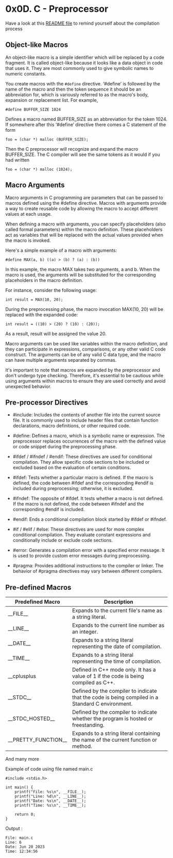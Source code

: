 # 0x0D. C - Preprocessor

Have a look at this [README file](https://github.com/Darryl-Mbae/alx-low_level_programming/tree/master/0x00-hello_world#readme) to remind yourself about the compilation process

## Object-like Macros
An object-like macro is a simple identifier which will be replaced by a code fragment. It is called object-like because it looks like a data object in code that uses it. They are most commonly used to give symbolic names to numeric constants.

You create macros with the ```#define``` directive. ‘#define’ is followed by the name of the macro and then the token sequence it should be an abbreviation for, which is variously referred to as the macro's body, expansion or replacement list. For example,

```
#define BUFFER_SIZE 1024
```
Defines a macro named BUFFER_SIZE as an abbreviation for the token 1024. If somewhere after this ‘#define’ directive there comes a C statement of the form

```
foo = (char *) malloc (BUFFER_SIZE);
```

Then the C preprocessor will recognize and expand the macro BUFFER_SIZE. The C compiler will see the same tokens as it would if you had written

```
foo = (char *) malloc (1024);
```

## Macro Arguments
Macro arguments in C programming are parameters that can be passed to macros defined using the #define directive. 
Macros with arguments provide a way to create reusable code by allowing the macro to accept different values at each usage.

When defining a macro with arguments, you can specify placeholders (also called formal parameters) within the macro definition. These placeholders act as variables that will be replaced with the actual values provided when the macro is invoked.

Here's a simple example of a macro with arguments:

```
#define MAX(a, b) ((a) > (b) ? (a) : (b))
```
In this example, the macro MAX takes two arguments, a and b. When the macro is used, the arguments will be substituted for the corresponding placeholders in the macro definition.

For instance, consider the following usage:
```
int result = MAX(10, 20);
```
During the preprocessing phase, the macro invocation MAX(10, 20) will be replaced with the expanded code:

```
int result = ((10) > (20) ? (10) : (20));
```
As a result, result will be assigned the value 20.

Macro arguments can be used like variables within the macro definition, and they can participate in expressions, comparisons, or any other valid C code construct. The arguments can be of any valid C data type, and the macro can have multiple arguments separated by commas.

It's important to note that macros are expanded by the preprocessor and don't undergo type checking. Therefore, it's essential to be cautious while using arguments within macros to ensure they are used correctly and avoid unexpected behavior.

## Pre-processor Directives

* #include: Includes the contents of another file into the current source file. It is commonly used to include header files that contain function declarations, macro definitions, or other required code.

* #define: Defines a macro, which is a symbolic name or expression. The preprocessor replaces occurrences of the macro with the defined value or code snippet during the preprocessing phase.

* #ifdef / #ifndef / #endif: These directives are used for conditional compilation. They allow specific code sections to be included or excluded based on the evaluation of certain conditions.

* #ifdef: Tests whether a particular macro is defined. If the macro is defined, the code between #ifdef and the corresponding #endif is included during preprocessing; otherwise, it is excluded.

* #ifndef: The opposite of #ifdef. It tests whether a macro is not defined. If the macro is not defined, the code between #ifndef and the corresponding #endif is included.

* #endif: Ends a conditional compilation block started by #ifdef or #ifndef.

* #if / #elif / #else: These directives are used for more complex conditional compilation. They evaluate constant expressions and conditionally include or exclude code sections.

* #error: Generates a compilation error with a specified error message. It is used to provide custom error messages during preprocessing.

* #pragma: Provides additional instructions to the compiler or linker. The behavior of #pragma directives may vary between different compilers.

## Pre-defined Macros
| Predefined Macro   | Description                                                                                        |
|-------------------|----------------------------------------------------------------------------------------------------|
| \_\_FILE\_\_        | Expands to the current file's name as a string literal.                                          |
| \_\_LINE\_\_        | Expands to the current line number as an integer.                                                |
| \_\_DATE\_\_        | Expands to a string literal representing the date of compilation.                               |
| \_\_TIME\_\_        | Expands to a string literal representing the time of compilation.                               |
| \_\_cplusplus       | Defined in C++ mode only. It has a value of 1 if the code is being compiled as C++.             |
| \_\_STDC\_\_         | Defined by the compiler to indicate that the code is being compiled in a Standard C environment. |
| \_\_STDC\_HOSTED\_\_ | Defined by the compiler to indicate whether the program is hosted or freestanding.              |
| \_\_PRETTY_FUNCTION\_\_ | Expands to a string literal containing the name of the current function or method.               |

And many more 

Example of code using file named main.c
```
#include <stdio.h>

int main() {
    printf("File: %s\n", __FILE__);
    printf("Line: %d\n", __LINE__);
    printf("Date: %s\n", __DATE__);
    printf("Time: %s\n", __TIME__);

    return 0;
}
```
Output :
```
File: main.c
Line: 6
Date: Jun 20 2023
Time: 12:34:56
```
